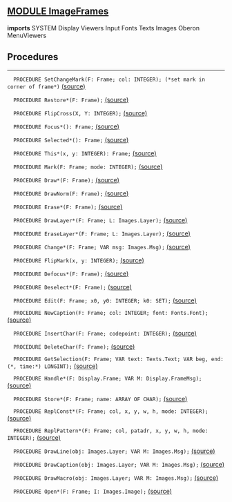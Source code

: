 
## [MODULE ImageFrames](https://github.com/io-core/Paint/blob/main/ImageFrames.Mod)

  **imports** SYSTEM Display Viewers Input Fonts Texts Images Oberon MenuViewers
## Procedures
---

`  PROCEDURE SetChangeMark(F: Frame; col: INTEGER); (*set mark in corner of frame*)` [(source)](https://github.com/io-core/Paint/blob/main/ImageFrames.Mod#L75)


`  PROCEDURE Restore*(F: Frame);` [(source)](https://github.com/io-core/Paint/blob/main/ImageFrames.Mod#L84)


`  PROCEDURE FlipCross(X, Y: INTEGER);` [(source)](https://github.com/io-core/Paint/blob/main/ImageFrames.Mod#L101)


`  PROCEDURE Focus*(): Frame;` [(source)](https://github.com/io-core/Paint/blob/main/ImageFrames.Mod#L112)


`  PROCEDURE Selected*(): Frame;` [(source)](https://github.com/io-core/Paint/blob/main/ImageFrames.Mod#L117)


`  PROCEDURE This*(x, y: INTEGER): Frame;` [(source)](https://github.com/io-core/Paint/blob/main/ImageFrames.Mod#L122)


`  PROCEDURE Mark(F: Frame; mode: INTEGER);` [(source)](https://github.com/io-core/Paint/blob/main/ImageFrames.Mod#L127)


`  PROCEDURE Draw*(F: Frame);` [(source)](https://github.com/io-core/Paint/blob/main/ImageFrames.Mod#L132)


`  PROCEDURE DrawNorm(F: Frame);` [(source)](https://github.com/io-core/Paint/blob/main/ImageFrames.Mod#L137)


`  PROCEDURE Erase*(F: Frame);` [(source)](https://github.com/io-core/Paint/blob/main/ImageFrames.Mod#L142)


`  PROCEDURE DrawLayer*(F: Frame; L: Images.Layer);` [(source)](https://github.com/io-core/Paint/blob/main/ImageFrames.Mod#L147)


`  PROCEDURE EraseLayer*(F: Frame; L: Images.Layer);` [(source)](https://github.com/io-core/Paint/blob/main/ImageFrames.Mod#L152)


`  PROCEDURE Change*(F: Frame; VAR msg: Images.Msg);` [(source)](https://github.com/io-core/Paint/blob/main/ImageFrames.Mod#L157)


`  PROCEDURE FlipMark(x, y: INTEGER);` [(source)](https://github.com/io-core/Paint/blob/main/ImageFrames.Mod#L162)


`  PROCEDURE Defocus*(F: Frame);` [(source)](https://github.com/io-core/Paint/blob/main/ImageFrames.Mod#L168)


`  PROCEDURE Deselect*(F: Frame);` [(source)](https://github.com/io-core/Paint/blob/main/ImageFrames.Mod#L178)


`  PROCEDURE Edit(F: Frame; x0, y0: INTEGER; k0: SET);` [(source)](https://github.com/io-core/Paint/blob/main/ImageFrames.Mod#L187)


`  PROCEDURE NewCaption(F: Frame; col: INTEGER; font: Fonts.Font);` [(source)](https://github.com/io-core/Paint/blob/main/ImageFrames.Mod#L282)


`  PROCEDURE InsertChar(F: Frame; codepoint: INTEGER);` [(source)](https://github.com/io-core/Paint/blob/main/ImageFrames.Mod#L290)


`  PROCEDURE DeleteChar(F: Frame);` [(source)](https://github.com/io-core/Paint/blob/main/ImageFrames.Mod#L300)


`  PROCEDURE GetSelection(F: Frame; VAR text: Texts.Text; VAR beg, end: (*, time:*) LONGINT);` [(source)](https://github.com/io-core/Paint/blob/main/ImageFrames.Mod#L321)


`  PROCEDURE Handle*(F: Display.Frame; VAR M: Display.FrameMsg);` [(source)](https://github.com/io-core/Paint/blob/main/ImageFrames.Mod#L331)


`  PROCEDURE Store*(F: Frame; name: ARRAY OF CHAR);` [(source)](https://github.com/io-core/Paint/blob/main/ImageFrames.Mod#L391)


`  PROCEDURE ReplConst*(F: Frame; col, x, y, w, h, mode: INTEGER);` [(source)](https://github.com/io-core/Paint/blob/main/ImageFrames.Mod#L397)


`  PROCEDURE ReplPattern*(F: Frame; col, patadr, x, y, w, h, mode: INTEGER);` [(source)](https://github.com/io-core/Paint/blob/main/ImageFrames.Mod#L406)


`  PROCEDURE DrawLine(obj: Images.Layer; VAR M: Images.Msg);` [(source)](https://github.com/io-core/Paint/blob/main/ImageFrames.Mod#L415)


`  PROCEDURE DrawCaption(obj: Images.Layer; VAR M: Images.Msg);` [(source)](https://github.com/io-core/Paint/blob/main/ImageFrames.Mod#L437)


`  PROCEDURE DrawMacro(obj: Images.Layer; VAR M: Images.Msg);` [(source)](https://github.com/io-core/Paint/blob/main/ImageFrames.Mod#L469)


`  PROCEDURE Open*(F: Frame; I: Images.Image);` [(source)](https://github.com/io-core/Paint/blob/main/ImageFrames.Mod#L492)

